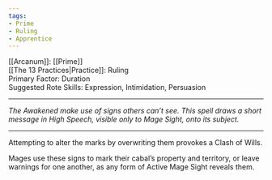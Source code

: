 ```yaml
---
tags:
- Prime
- Ruling
- Apprentice
---
```


[[Arcanum]]: [[Prime]]\
[[The 13 Practices|Practice]]: Ruling\
Primary Factor: Duration\
Suggested Rote Skills: Expression, Intimidation, Persuasion

---

_The Awakened make use of signs others can’t see. This spell draws a short message in High Speech, visible only to Mage Sight, onto its subject._

---

Attempting to alter the marks by overwriting them provokes a Clash of Wills.

Mages use these signs to mark their cabal’s property and territory, or leave warnings for one another, as any form of Active Mage Sight reveals them.